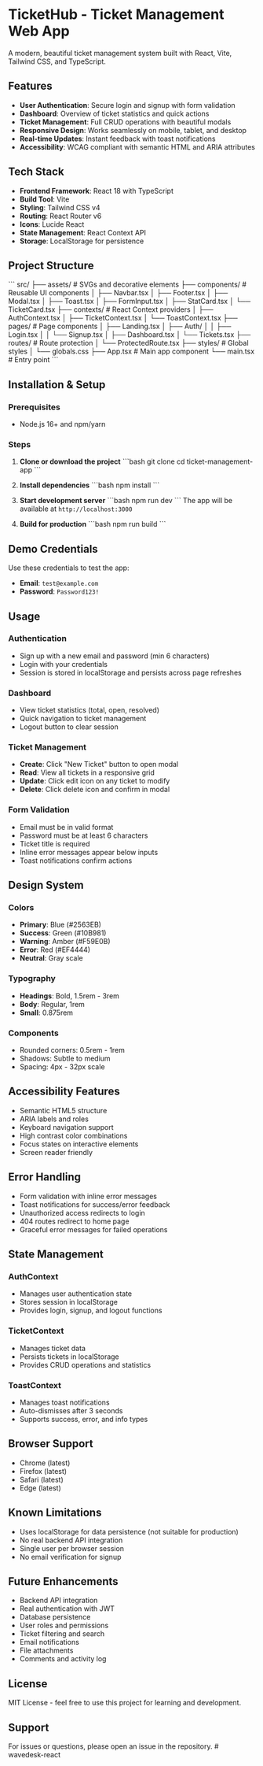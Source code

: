 # TicketHub - Ticket Management Web App

A modern, beautiful ticket management system built with React, Vite, Tailwind CSS, and TypeScript.

## Features

- **User Authentication**: Secure login and signup with form validation
- **Dashboard**: Overview of ticket statistics and quick actions
- **Ticket Management**: Full CRUD operations with beautiful modals
- **Responsive Design**: Works seamlessly on mobile, tablet, and desktop
- **Real-time Updates**: Instant feedback with toast notifications
- **Accessibility**: WCAG compliant with semantic HTML and ARIA attributes

## Tech Stack

- **Frontend Framework**: React 18 with TypeScript
- **Build Tool**: Vite
- **Styling**: Tailwind CSS v4
- **Routing**: React Router v6
- **Icons**: Lucide React
- **State Management**: React Context API
- **Storage**: LocalStorage for persistence

## Project Structure

\`\`\`
src/
├── assets/              # SVGs and decorative elements
├── components/          # Reusable UI components
│   ├── Navbar.tsx
│   ├── Footer.tsx
│   ├── Modal.tsx
│   ├── Toast.tsx
│   ├── FormInput.tsx
│   ├── StatCard.tsx
│   └── TicketCard.tsx
├── contexts/            # React Context providers
│   ├── AuthContext.tsx
│   ├── TicketContext.tsx
│   └── ToastContext.tsx
├── pages/               # Page components
│   ├── Landing.tsx
│   ├── Auth/
│   │   ├── Login.tsx
│   │   └── Signup.tsx
│   ├── Dashboard.tsx
│   └── Tickets.tsx
├── routes/              # Route protection
│   └── ProtectedRoute.tsx
├── styles/              # Global styles
│   └── globals.css
├── App.tsx              # Main app component
└── main.tsx             # Entry point
\`\`\`

## Installation & Setup

### Prerequisites
- Node.js 16+ and npm/yarn

### Steps

1. **Clone or download the project**
   \`\`\`bash
   git clone <repository-url>
   cd ticket-management-app
   \`\`\`

2. **Install dependencies**
   \`\`\`bash
   npm install
   \`\`\`

3. **Start development server**
   \`\`\`bash
   npm run dev
   \`\`\`
   The app will be available at `http://localhost:3000`

4. **Build for production**
   \`\`\`bash
   npm run build
   \`\`\`

## Demo Credentials

Use these credentials to test the app:

- **Email**: `test@example.com`
- **Password**: `Password123!`

## Usage

### Authentication
- Sign up with a new email and password (min 6 characters)
- Login with your credentials
- Session is stored in localStorage and persists across page refreshes

### Dashboard
- View ticket statistics (total, open, resolved)
- Quick navigation to ticket management
- Logout button to clear session

### Ticket Management
- **Create**: Click "New Ticket" button to open modal
- **Read**: View all tickets in a responsive grid
- **Update**: Click edit icon on any ticket to modify
- **Delete**: Click delete icon and confirm in modal

### Form Validation
- Email must be in valid format
- Password must be at least 6 characters
- Ticket title is required
- Inline error messages appear below inputs
- Toast notifications confirm actions

## Design System

### Colors
- **Primary**: Blue (#2563EB)
- **Success**: Green (#10B981)
- **Warning**: Amber (#F59E0B)
- **Error**: Red (#EF4444)
- **Neutral**: Gray scale

### Typography
- **Headings**: Bold, 1.5rem - 3rem
- **Body**: Regular, 1rem
- **Small**: 0.875rem

### Components
- Rounded corners: 0.5rem - 1rem
- Shadows: Subtle to medium
- Spacing: 4px - 32px scale

## Accessibility Features

- Semantic HTML5 structure
- ARIA labels and roles
- Keyboard navigation support
- High contrast color combinations
- Focus states on interactive elements
- Screen reader friendly

## Error Handling

- Form validation with inline error messages
- Toast notifications for success/error feedback
- Unauthorized access redirects to login
- 404 routes redirect to home page
- Graceful error messages for failed operations

## State Management

### AuthContext
- Manages user authentication state
- Stores session in localStorage
- Provides login, signup, and logout functions

### TicketContext
- Manages ticket data
- Persists tickets in localStorage
- Provides CRUD operations and statistics

### ToastContext
- Manages toast notifications
- Auto-dismisses after 3 seconds
- Supports success, error, and info types

## Browser Support

- Chrome (latest)
- Firefox (latest)
- Safari (latest)
- Edge (latest)

## Known Limitations

- Uses localStorage for data persistence (not suitable for production)
- No real backend API integration
- Single user per browser session
- No email verification for signup

## Future Enhancements

- Backend API integration
- Real authentication with JWT
- Database persistence
- User roles and permissions
- Ticket filtering and search
- Email notifications
- File attachments
- Comments and activity log

## License

MIT License - feel free to use this project for learning and development.

## Support

For issues or questions, please open an issue in the repository.
#   w a v e d e s k - r e a c t  
 